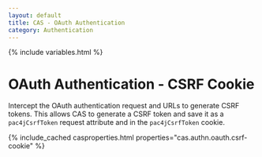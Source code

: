 ```yaml
---
layout: default
title: CAS - OAuth Authentication
category: Authentication
---
```

{% include variables.html %}

# OAuth Authentication - CSRF Cookie
      
Intercept the OAuth authentication request and URLs to generate CSRF tokens. This allows CAS to 
generate a CSRF token and save it as a `pac4jCsrfToken` request attribute and in the `pac4jCsrfToken` cookie.

{% include_cached casproperties.html properties="cas.authn.oauth.csrf-cookie" %}
